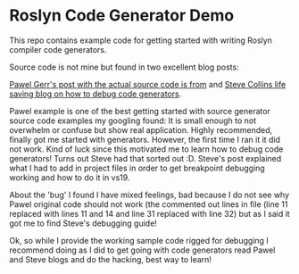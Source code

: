 # Roslyn Code Generator Demo

This repo contains example code for getting started with writing Roslyn compiler code generators.

Source code is not mine but found in two excellent blog posts: 

[Pawel Gerr's post with the actual source code is from](https://www.thinktecture.com/en/net/roslyn-source-generators-introduction/#creation-of-a-new-source-generator)
and [Steve Collins life saving blog on how to debug code generators](http://stevetalkscode.co.uk/debug-source-generators-with-vs2019-1610).

Pawel example is one of the best getting started with source generator source code examples my googling found: It is small enough to not overwhelm or confuse but show real application. Highly recommended, finally got me started with generators. However, the first time I ran it it did not work. Kind of luck since this motivated me to learn how to debug code generators! Turns out Steve had that sorted out :D. Steve's post explained what I had to add in project files in order to get breakpoint debugging working and how to do it in vs19.

About the 'bug' I found I have mixed feelings, bad because I do not see why Pawel original code should not work (the commented out lines in file []() (line 11 replaced with lines 11 and 14 and line 31 replaced with line 32) but as I said it got me to find Steve's debugging guide!

Ok, so while I provide the working sample code rigged for debugging I recommend doing as I did to get going with code generators read Pawel and Steve blogs and do the hacking, best way to learn!
